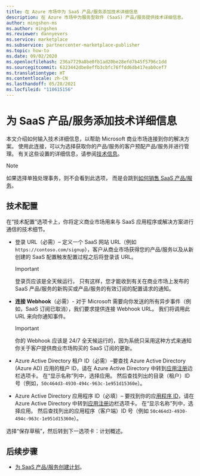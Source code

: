 ```yaml
---
title: 在 Azure 市场中为 SaaS 产品/服务添加技术详细信息
description: 在 Azure 市场中为服务型软件 (SaaS) 产品/服务提供技术详细信息。
author: mingshen-ms
ms.author: mingshen
ms.reviewer: dannyevers
ms.service: marketplace
ms.subservice: partnercenter-marketplace-publisher
ms.topic: how-to
ms.date: 09/02/2020
ms.openlocfilehash: 236a7729a8be0fb1ad20be28efd7b45f5796c1dd
ms.sourcegitcommit: 6323442dbe8effb3cbfc76ffdd6db417eab0cef7
ms.translationtype: HT
ms.contentlocale: zh-CN
ms.lasthandoff: 05/28/2021
ms.locfileid: "110615156"
---
```

# <a name="add-technical-details-for-a-saas-offer"></a>为 SaaS 产品/服务添加技术详细信息

本文介绍如何输入技术详细信息，以帮助 Microsoft 商业市场连接到你的解决方案。 使用此连接，可以为选择获取你的产品/服务的客户预配产品/服务并进行管理。 有关这些设置的详细信息，请参阅[技术信息](plan-saas-offer.md#technical-information)。

> [!NOTE]
> 如果选择单独处理事务，则不会看到此选项， 而是会跳到[如何销售 SaaS 产品/服务](create-new-saas-offer-marketing.md)。

## <a name="technical-configuration"></a>技术配置

在“技术配置”选项卡上，你将定义商业市场用来与 SaaS 应用程序或解决方案进行通信的技术细节。 

- 登录 URL（必需）– 定义一个 SaaS 网站 URL（例如 `https://contoso.com/signup`），客户从商业市场获得您的产品/服务以及从新创建的 SaaS 配置触发配置过程之后将登录该 URL。

  > [!IMPORTANT]
  > 登录页应该是全天候运行。 只有这样，您才能收到有关在商业市场上发布的 SaaS 产品/服务的新购买或产品/服务的有效订阅的配置请求的通知。

- **连接 Webhook**（必需）- 对于 Microsoft 需要向你发送的所有异步事件（例如，SaaS 订阅已取消），我们要求提供连接 Webhook URL。 我们将调用此 URL 来向你通知事件。

  > [!IMPORTANT]
  > 你的 Webhook 应该是 24/7 全天候运行的，因为系统只采用这种方式来通知你关于客户提供商业市场购买的 SaaS 订阅的更新。

- Azure Active Directory 租户 ID（必需）–要查找 Azure Active Directory (Azure AD) 应用的租户 ID，请在 Azure Active Directory 中转到[应用注册](https://portal.azure.com/#blade/Microsoft_AAD_RegisteredApps/ApplicationsListBlade)边栏选项卡。 在“显示名称”列中，选择应用。 然后查找列出的目录（租户）ID号（例如，`50c464d3-4930-494c-963c-1e951d15360e`）。

- Azure Active Directory 应用程序 ID（必填）– 要找到你的应[用程序 ID](../active-directory/develop/howto-create-service-principal-portal.md#get-tenant-and-app-id-values-for-signing-in)，请在 Azure Active Directory 中转到[应用注册](https://portal.azure.com/#blade/Microsoft_AAD_RegisteredApps/ApplicationsListBlade)边栏选项卡。 在“显示名称”列中，选择应用。 然后查找列出的应用程序（客户端）ID 号（例如 `50c464d3-4930-494c-963c-1e951d15360e`）。

选择“保存草稿”，然后转到下一选项卡：计划概述。

## <a name="next-steps"></a>后续步骤

- [为 SaaS 产品/服务创建计划](create-new-saas-offer-plans.md)。